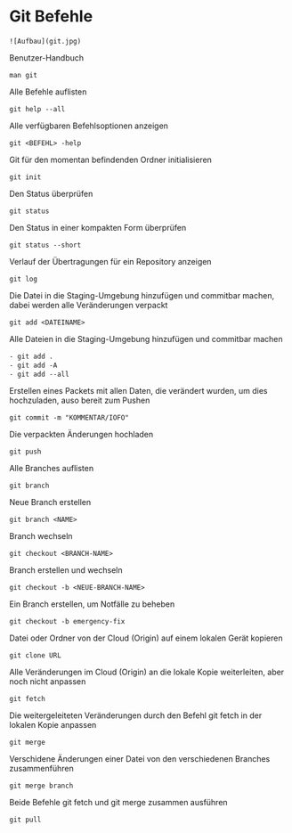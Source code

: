 # Git Befehle

    ![Aufbau](git.jpg)


Benutzer-Handbuch

    man git
Alle Befehle auflisten
    
    git help --all
Alle verfügbaren Befehlsoptionen anzeigen

    git <BEFEHL> -help
Git für den momentan befindenden Ordner initialisieren

    git init
Den Status überprüfen

    git status
Den Status in einer kompakten Form überprüfen

    git status --short
Verlauf der Übertragungen für ein Repository anzeigen

    git log
Die Datei in die Staging-Umgebung hinzufügen und commitbar machen, dabei werden alle Veränderungen verpackt
    
    git add <DATEINAME>
Alle Dateien in die Staging-Umgebung hinzufügen und commitbar machen
    
    - git add .
    - git add -A 
    - git add --all
Erstellen eines Packets mit allen Daten, die verändert wurden, um dies hochzuladen, auso bereit zum Pushen 

    git commit -m "KOMMENTAR/IOFO"
Die verpackten Änderungen hochladen

    git push


Alle Branches auflisten

    git branch
Neue Branch erstellen

    git branch <NAME>
Branch wechseln

    git checkout <BRANCH-NAME>
Branch erstellen und wechseln

    git checkout -b <NEUE-BRANCH-NAME>
Ein Branch erstellen, um Notfälle zu beheben

    git checkout -b emergency-fix	
Datei oder Ordner von der Cloud (Origin) auf einem lokalen Gerät kopieren

    git clone URL
Alle Veränderungen im Cloud (Origin) an die lokale Kopie weiterleiten, aber noch nicht anpassen

	git fetch
Die weitergeleiteten Veränderungen durch den Befehl git fetch in der lokalen Kopie anpassen

    git merge
Verschidene Änderungen einer Datei von den verschiedenen Branches zusammenführen

    git merge branch
Beide Befehle git fetch und git merge zusammen ausführen

    git pull



